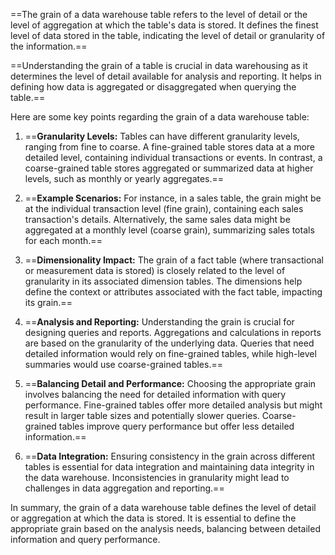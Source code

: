 ==The grain of a data warehouse table refers to the level of detail or the level of aggregation at which the table's data is stored. It defines the finest level of data stored in the table, indicating the level of detail or granularity of the information.==

==Understanding the grain of a table is crucial in data warehousing as it determines the level of detail available for analysis and reporting. It helps in defining how data is aggregated or disaggregated when querying the table.==

Here are some key points regarding the grain of a data warehouse table:

1. ==**Granularity Levels:** Tables can have different granularity levels, ranging from fine to coarse. A fine-grained table stores data at a more detailed level, containing individual transactions or events. In contrast, a coarse-grained table stores aggregated or summarized data at higher levels, such as monthly or yearly aggregates.==

2. ==**Example Scenarios:** For instance, in a sales table, the grain might be at the individual transaction level (fine grain), containing each sales transaction's details. Alternatively, the same sales data might be aggregated at a monthly level (coarse grain), summarizing sales totals for each month.==

3. ==**Dimensionality Impact:** The grain of a fact table (where transactional or measurement data is stored) is closely related to the level of granularity in its associated dimension tables. The dimensions help define the context or attributes associated with the fact table, impacting its grain.==

4. ==**Analysis and Reporting:** Understanding the grain is crucial for designing queries and reports. Aggregations and calculations in reports are based on the granularity of the underlying data. Queries that need detailed information would rely on fine-grained tables, while high-level summaries would use coarse-grained tables.==

5. ==**Balancing Detail and Performance:** Choosing the appropriate grain involves balancing the need for detailed information with query performance. Fine-grained tables offer more detailed analysis but might result in larger table sizes and potentially slower queries. Coarse-grained tables improve query performance but offer less detailed information.==

6. ==**Data Integration:** Ensuring consistency in the grain across different tables is essential for data integration and maintaining data integrity in the data warehouse. Inconsistencies in granularity might lead to challenges in data aggregation and reporting.==

In summary, the grain of a data warehouse table defines the level of detail or aggregation at which the data is stored. It is essential to define the appropriate grain based on the analysis needs, balancing between detailed information and query performance.